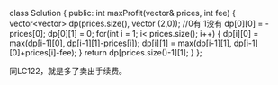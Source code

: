 class Solution {
public:
    int maxProfit(vector<int>& prices, int fee) {
        vector<vector<int>> dp(prices.size(), vector<int> (2,0));
        //0有 1没有
        dp[0][0] = -prices[0];
        dp[0][1] = 0;
        for(int i = 1; i< prices.size(); i++) {
            dp[i][0] = max(dp[i-1][0], dp[i-1][1]-prices[i]);
            dp[i][1] = max(dp[i-1][1], dp[i-1][0]+prices[i]-fee);
        }
        return dp[prices.size()-1][1];
    }
};

同LC122，就是多了卖出手续费。